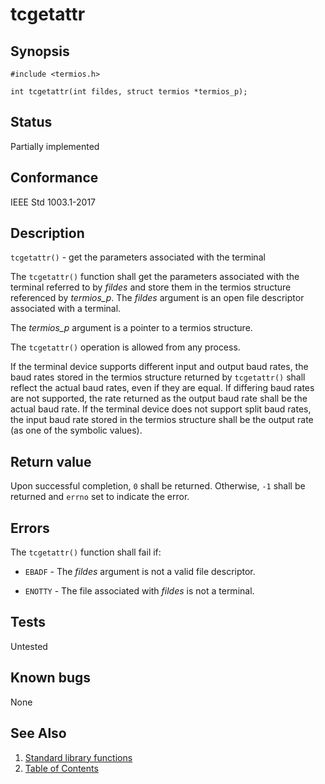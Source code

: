 <!-- Documentation template to fill -->
<!-- #MUST_BE: make good synopsis -->
# tcgetattr

## Synopsis

`#include <termios.h>`

`int tcgetattr(int fildes, struct termios *termios_p);`

<!-- #MUST_BE: check status according to implementation -->
## Status

Partially implemented

<!-- #MUST_BE: if function shall be posix compliant print the standard signature  -->
## Conformance

IEEE Std 1003.1-2017

## Description

`tcgetattr()` - get the parameters associated with the terminal

The `tcgetattr()` function shall get the parameters associated with the terminal referred to by _fildes_ and store them
in the termios structure referenced by _termios_p_. The _fildes_ argument is an open file descriptor associated with a
terminal.

The _termios_p_ argument is a pointer to a termios structure.

The `tcgetattr()` operation is allowed from any process.

If the terminal device supports different input and output baud rates, the baud rates stored in the termios structure
returned by `tcgetattr()` shall reflect the actual baud rates, even if they are equal. If differing baud rates are not
supported, the rate returned as the output baud rate shall be the actual baud rate. If the terminal device does not
support split baud rates, the input baud rate stored in the termios structure shall be the output rate (as one of the
symbolic values).

## Return value

Upon successful completion, `0` shall be returned. Otherwise, `-1` shall be returned and `errno` set to indicate the
error.

## Errors

The `tcgetattr()` function shall fail if:

* `EBADF` - The _fildes_ argument is not a valid file descriptor.

* `ENOTTY` - The file associated with _fildes_ is not a terminal.

<!-- #MUST_BE: function by default shall be untested, when tested there should be a link to test location and test 
command for ia32 test runner  -->
## Tests

Untested

<!-- #MUST_BE: check for pending issues in  -->
## Known bugs

None

## See Also

1. [Standard library functions](../README.md)
2. [Table of Contents](../../../README.md)
